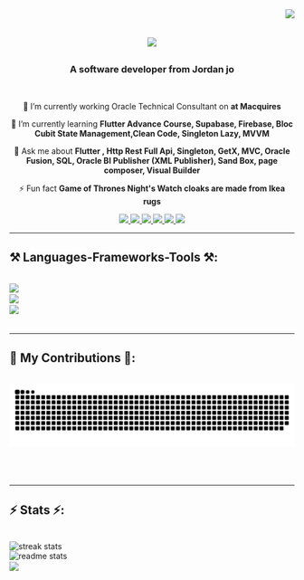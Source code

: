 <img align="right" src="https://visitor-badge.laobi.icu/badge?page_id=salesp07.salesp07" />

<h1 align="center">
    <img src="https://readme-typing-svg.herokuapp.com/?font=Righteous&size=35&center=true&vCenter=true&width=500&height=70&duration=4000&lines=Hi+There!+👋;+I'm+Mohammad+Al-Hajjeeh!;" />
</h1>

<h3 align="center">A software developer from Jordan jo</h3>

<br/>

<div align="center">
 
 🔭 I’m currently working Oracle Technical Consultant on **at Macquires**
 
 🌱 I’m currently learning **Flutter Advance Course, Supabase, Firebase, Bloc Cubit State Management,Clean Code, Singleton Lazy, MVVM**

💬 Ask me about **Flutter , Http Rest Full Api, Singleton, GetX, MVC, Oracle Fusion, SQL, Oracle BI Publisher (XML Publisher), Sand Box, page composer, Visual Builder**

⚡ Fun fact **Game of Thrones Night's Watch cloaks are made from Ikea rugs**

 </div>
 
<div align="center"> 
  <a href="mailto:mohammedhajieh13@gmail.com">
    <img src="https://img.shields.io/badge/Gmail-333333?style=for-the-badge&logo=gmail&logoColor=red" />
  </a>
  <a href="https://www.linkedin.com/in/mohammed-hajieh/" target="_blank">
    <img src="https://img.shields.io/badge/LinkedIn-0077B5?style=for-the-badge&logo=linkedin&logoColor=white" target="_blank" />
  </a>
  <a href="https://mohammedhajieh.github.io/Portfolio/" target="_blank">
     <img src="https://img.shields.io/badge/Portfolio-FF5722?style=for-the-badge&logo=todoist&logoColor=white" target="_blank" /> <!-- sqlite, safari, google-chrome are other good icon options -->
  </a>
     <a href="https://wa.me/962790093239" target="_blank">
     <img src="https://img.shields.io/badge/WhatsApp-25D366?style=for-the-badge&logo=whatsapp&logoColor=white" /> 
  </a>
    </a>
     <a href="https://www.instagram.com/mohammedhajieh90/" target="_blank">
     <img src="https://img.shields.io/badge/Instagram-E4405F?style=for-the-badge&logo=instagram&logoColor=white" />
  </a>
     <a href="https://www.facebook.com/mohmmad.hajii/" target="_blank">
     <img src="https://img.shields.io/badge/Facebook-1877F2?style=for-the-badge&logo=facebook&logoColor=white" />
  </a>
</div>

 <hr/>
 
<h2 align="left">⚒️ Languages-Frameworks-Tools ⚒️:</h2>
<br/>
<div align="left">
<img src="https://go-skill-icons.vercel.app/api/icons?i=flutter,dart,firebase,supabase,sqlite,vscode&theme=dark&titles=true" /><br>
<img src="https://go-skill-icons.vercel.app/api/icons?i=github,git,figma,xd,swagger,postman&theme=dark&titles=true" /><br>
<img src="https://go-skill-icons.vercel.app/api/icons?i=oracle,plsql,outlook,slack,teams,gmail&theme=dark&titles=true" /><br>
</div>

<br/>
<hr/>

<div align="left">
  <h2>🐍 My Contributions 🐍:</h2>
  <br>
    <div align="center">
  <img alt="snake eating my contributions" src="https://raw.githubusercontent.com/salesp07/salesp07/output/github-contribution-grid-snake.svg" />
  </div>
  <br/><br/><br/>
</div>

<hr/>

<h2 align="left">⚡ Stats ⚡:</h2>
<br>
<div align="left">
  <img width=390 src="https://github-readme-streak-stats-salesp07.vercel.app/?user=mohammedhajieh&count_private=true&theme=react&border_radius=10" alt="streak stats"/><br>
  <img width=390 src="https://github-readme-stats-salesp07.vercel.app/api?username=mohammedhajieh&count_private=true&show_icons=true&theme=react&rank_icon=github&border_radius=10" alt="readme stats" /><br>
  <img width=325 align="center" src="https://github-readme-stats-salesp07.vercel.app/api/top-langs/?username=mohammedhajieh&langs_count=8&layout=compact&theme=react&border_radius=10&size_weight=0.5&count_weight=0.5&exclude_repo=github-readme-stats%22" />
</div>

<br/><br/>
